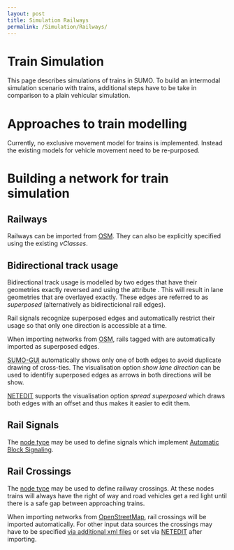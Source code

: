 ```yaml
---
layout: post
title: Simulation Railways
permalink: /Simulation/Railways/
---
```


Train Simulation
================

This page describes simulations of trains in SUMO. To build an intermodal simulation scenario with trains, additional steps have to be take in comparison to a plain vehicular simulation.

Approaches to train modelling
=============================

Currently, no exclusive movement model for trains is implemented. Instead the existing models for vehicle movement need to be re-purposed.

Building a network for train simulation
=======================================

Railways
--------

Railways can be imported from [OSM](/Networks/Import/OpenStreetMap "wikilink"). They can also be explicitly specified using the existing *vClasses*.

Bidirectional track usage
-------------------------

Bidirectional track usage is modelled by two edges that have their geometries exactly reversed and using the attribute . This will result in lane geometries that are overlayed exactly. These edges are referred to as *superposed* (alternatively as bidirecticional rail edges).

Rail signals recognize superposed edges and automatically restrict their usage so that only one direction is accessible at a time.

When importing networks from [OSM](/Networks/Import/OpenStreetMap "wikilink"), rails tagged with are automatically imported as superposed edges.

[SUMO-GUI](/SUMO-GUI "wikilink") automatically shows only one of both edges to avoid duplicate drawing of cross-ties. The visualisation option *show lane direction* can be used to identifiy superposed edges as arrows in both directions will be show.

[NETEDIT](/NETEDIT "wikilink") supports the visualisation option *spread superposed* which draws both edges with an offset and thus makes it easier to edit them.

Rail Signals
------------

The [node type](/Networks/Building_Networks_from_own_XML-descriptions#Node_Descriptions "wikilink") may be used to define signals which implement [Automatic Block Signaling](http://en.wikipedia.org/wiki/Automatic_block_signaling).

Rail Crossings
--------------

The [node type](/Networks/Building_Networks_from_own_XML-descriptions#Node_Descriptions "wikilink") may be used to define railway crossings. At these nodes trains will always have the right of way and road vehicles get a red light until there is a safe gap between approaching trains.

When importing networks from [OpenStreetMap](/Networks/Import/OpenStreetMap "wikilink"), rail crossings will be imported automatically. For other input data sources the crossings may have to be specified [via additional xml files](/Tutorials/ScenarioGuide#Modifying_an_imported_network_via_plain.xml "wikilink") or set via [NETEDIT](/NETEDIT "wikilink") after importing.